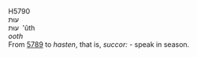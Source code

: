 <body>
  <p>H5790<br>  עוּת  <br> עוּת  ‎  ‛ûth  <br><i>ooth </i><br>From <a href="h5789.htm">5789</a>  to <i>hasten</i>, that is, <i>succor: - </i>speak in season.<br></p>
 </body>